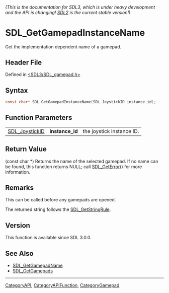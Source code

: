 ###### (This is the documentation for SDL3, which is under heavy development and the API is changing! [SDL2](https://wiki.libsdl.org/SDL2/) is the current stable version!)
# SDL_GetGamepadInstanceName

Get the implementation dependent name of a gamepad.

## Header File

Defined in [<SDL3/SDL_gamepad.h>](https://github.com/libsdl-org/SDL/blob/main/include/SDL3/SDL_gamepad.h)

## Syntax

```c
const char* SDL_GetGamepadInstanceName(SDL_JoystickID instance_id);
```

## Function Parameters

|                                  |                 |                           |
| -------------------------------- | --------------- | ------------------------- |
| [SDL_JoystickID](SDL_JoystickID) | **instance_id** | the joystick instance ID. |

## Return Value

(const char *) Returns the name of the selected gamepad. If no name can be
found, this function returns NULL; call [SDL_GetError](SDL_GetError)() for
more information.

## Remarks

This can be called before any gamepads are opened.

The returned string follows the [SDL_GetStringRule](SDL_GetStringRule).

## Version

This function is available since SDL 3.0.0.

## See Also

- [SDL_GetGamepadName](SDL_GetGamepadName)
- [SDL_GetGamepads](SDL_GetGamepads)

----
[CategoryAPI](CategoryAPI), [CategoryAPIFunction](CategoryAPIFunction), [CategoryGamepad](CategoryGamepad)

